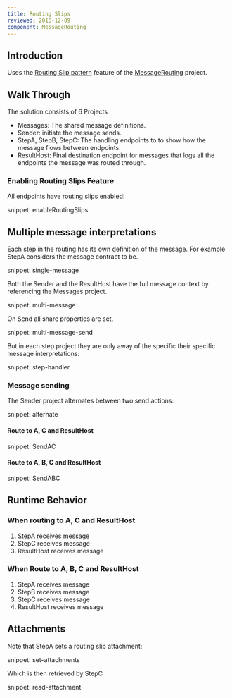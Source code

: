 ```yaml
---
title: Routing Slips
reviewed: 2016-12-09
component: MessageRouting
---
```


## Introduction

Uses the [Routing Slip pattern](http://www.enterpriseintegrationpatterns.com/RoutingTable.html) feature of the [MessageRouting](https://github.com/jbogard/NServiceBus.MessageRouting) project.


## Walk Through

The solution consists of 6 Projects

 * Messages: The shared message definitions.
 * Sender: initiate the message sends.
 * StepA, StepB, StepC: The handling endpoints to to show how the message flows between endpoints.
 * ResultHost: Final destination endpoint for messages that logs all the endpoints the message was routed through.


### Enabling Routing Slips Feature

All endpoints have routing slips enabled:

snippet: enableRoutingSlips


## Multiple message interpretations 

Each step in the routing has its own definition of the message. For example StepA considers the message contract to be.

snippet: single-message

Both the Sender and the ResultHost have the full message context by referencing the Messages project.

snippet: multi-message

On Send all share properties are set. 

snippet: multi-message-send

But in each step project they are only away of the specific their specific message interpretations:

snippet: step-handler


### Message sending 

The Sender project alternates between two send actions:

snippet: alternate


#### Route to A, C and ResultHost

snippet: SendAC


#### Route to A, B, C and ResultHost

snippet: SendABC


## Runtime Behavior


### When routing to A, C and ResultHost

 1.  StepA receives message
 1.  StepC receives message
 1.  ResultHost receives message


### When Route to A, B, C and ResultHost

 1.  StepA receives message
 1.  StepB receives message
 1.  StepC receives message
 1.  ResultHost receives message


## Attachments

Note that StepA sets a routing slip attachment:

snippet: set-attachments

Which is then retrieved by  StepC

snippet: read-attachment